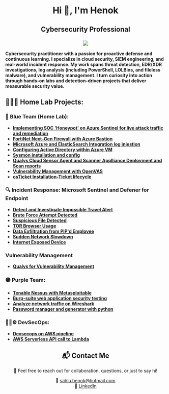 <h1 align="center">Hi 👋, I'm Henok</h1>
<h2 align="center">Cybersecurity Professional</h2>
<h3 align="center">
    <a href="https://www.linkedin.com/henok_asnake"><img src="https://img.shields.io/badge/-LinkedIn-0072b1?&style=for-the-badge&logo=linkedin&logoColor=white" /></a>
</h3>

**Cybersecurity practitioner with a passion for proactive defense and continuous learning. I specialize in cloud security, SIEM engineering, and real-world incident response. My work spans threat detection, EDR/XDR investigations, log analysis (including PowerShell, LOLBins, and fileless malware), and vulnerability management. I turn curiosity into action through hands-on labs and detection-driven projects that deliver measurable security value.**

## 🧑‍💻🔧 Home Lab Projects:

### 🔵 Blue Team (Home Lab):
  - **[Implementing SOC 'Honeypot' on Azure Sentinel for live attack traffic and remediation](https://github.com/Hasnake84/SIEM-Sentinel-SOC-Lab-Project)**
  - **[FortiNet Next-Gen Firewall with Azure Bastion](https://github.com/Hasnake84/NGFW-Azure-Bastion)**
  - **[Microsoft Azure and ElasticSearch Integration log injestion](https://github.com/Hasnake84/Azure-ElasticSearch-Integration)**
  - **[Configuring Active Directory within Azure VM](https://github.com/Hasnake84/Configuring-Active-Directory-within-Azure-VMs)**
  - **[Sysmon installation and config](https://github.com/Hasnake84/Sysmon-Installation-with-Sysmon-config-file)**
  - **[Qualys Cloud Sensor Agent and Scanner Applliance Deployment and Scan reports](https://github.com/Hasnake84/Qualys-VMDR)**
  - **[Vulnerability Management with OpenVAS](https://github.com/Hasnake84/OpenVAS-Vulnerability-Management-project)**
  -  **[osTicket Installation-Ticket lifecycle](https://github.com/Hasnake84/osTicket-installation/tree/main)**

### 🔍 Incident Response: Microsoft Sentinel and Defener for Endpoint
  - **[Detect and Investigate Impossible Travel Alert](https://github.com/Hasnake84/Detect-and-Investigate-Impossible-Travel)**
  - **[Brute Force Attempt Detected](https://github.com/Hasnake84/Brute-Force-Attempt-Detection)**
  - **[Suspicious File Detected](https://github.com/Hasnake84/Malicious-File-Detetcted)**
  - **[TOR Browser Usage](https://github.com/Hasnake84/Threat-Hunting-Scenario)**
  - **[Data Exfiltration from PIP'd Employee](https://github.com/Hasnake84/Data-Exfiltration)**
  - **[Sudden Network Slowdown](https://github.com/Hasnake84/Sudden-Network-Slowdown)**
  - **[Internet Exposed Device](https://github.com/Hasnake84/Internet-Exposed-Device)**
    
### Vulnerability Management
  - **[Qualys for Vulnerability Management](https://github.com/Hasnake84/Qualys-Vulnerability-Management-Detection-Response)**
### 🟣 Purple Team:
  - **[Tenable Nessus with Metasploitable](https://github.com/Hasnake84/Tenable-Nessus-Metasploitable)**
  - **[Burp-suite web application security testing](https://github.com/Hasnake84/Burp-Suite)**
  - **[Analyze network traffic on Wireshark](https://github.com/Hasnake84/Protocols-on-Wireshark)**
  - **[Password manager and generator with python](https://github.com/Hasnake84/python-script-password-manager-generator)**

 ### 🔧🔐⚙️ DevSecOps:
  - **[Devsecops on AWS pipeline](https://github.com/Hasnake84/AWS-CodeCommit-build-Pipeline)**
  - **[AWS Serverless API call to Lambda](https://github.com/Hasnake84/AWS-Serverless-Lambda)**

<h2 align="center">📬 Contact Me</h2>

<p align="center">
  💬 Feel free to reach out for collaboration, questions, or just to say hi!
</p>

<p align="center">
  📧 <a href="mailto: sahlu.henok@hotmail.com">sahlu.henok@hotmail.com</a> <br>
  💼 <a href="https://www.linkedin.com/in/henok-asnake">LinkedIn</a> <br>
</p>












 

  





